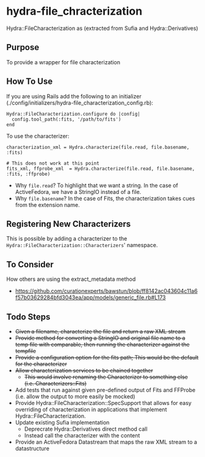 # hydra-file_chracterization

Hydra::FileCharacterization as (extracted from Sufia and Hydra::Derivatives)

## Purpose

To provide a wrapper for file characterization

## How To Use

If you are using Rails add the following to an initializer (./config/initializers/hydra-file_characterization_config.rb):

    Hydra::FileCharacterization.configure do |config|
      config.tool_path(:fits, '/path/to/fits')
    end

To use the characterizer:

    characterization_xml = Hydra.characterize(file.read, file.basename, :fits)

    # This does not work at this point
    fits_xml, ffprobe_xml  = Hydra.characterize(file.read, file.basename, :fits, :ffprobe)

* Why `file.read`? To highlight that we want a string. In the case of ActiveFedora, we have a StringIO instead of a file.
* Why `file.basename`? In the case of Fits, the characterization takes cues from the extension name.

## Registering New Characterizers

This is possible by adding a characterizer to the `Hydra::FileCharacterization::Characterizers`' namespace.

## To Consider

How others are using the extract_metadata method
- https://github.com/curationexperts/bawstun/blob/ff8142ac043604c11a6f57b03629284bfd3043ea/app/models/generic_file.rb#L173

## Todo Steps

- ~~Given a filename, characterize the file and return a raw XML stream~~
- ~~Provide method for converting a StringIO and original file name to a temp file with comparable, then running the characterizer against the tempfile~~
- ~~Provide a configuration option for the fits path; This would be the default for the characterizer~~
- ~~Allow characterization services to be chained together~~
  - ~~This would involve renaming the Characterizer to something else (i.e. Characterizers::Fits)~~
- Add tests that run against given pre-defined output of Fits and FFProbe (i.e. allow the output to more easily be mocked)
- Provide Hydra::FileCharacterization::SpecSupport that allows for easy overriding of characterization in applications that implement Hydra::FileCharacterization.
- Update existing Sufia implementation
  - Deprecrate Hydra::Derivatives direct method call
  - Instead call the characterizer with the content
- Provide an ActiveFedora Datastream that maps the raw XML stream to a datastructure

